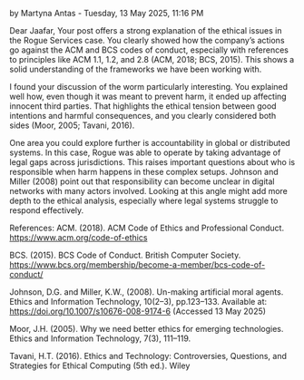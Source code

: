 by Martyna Antas - Tuesday, 13 May 2025, 11:16 PM

Dear Jaafar,
Your post offers a strong explanation of the ethical issues in the Rogue Services case. You clearly showed how the company’s actions go against the ACM and BCS 
codes of conduct, especially with references to principles like ACM 1.1, 1.2, and 2.8 (ACM, 2018; BCS, 2015). This shows a solid understanding of the frameworks 
we have been working with.

I found your discussion of the worm particularly interesting. You explained well how, even though it was meant to prevent harm, it ended up affecting innocent third 
parties. That highlights the ethical tension between good intentions and harmful consequences, and you clearly considered both sides (Moor, 2005; Tavani, 2016).

One area you could explore further is accountability in global or distributed systems. In this case, Rogue was able to operate by taking advantage of legal gaps 
across jurisdictions. This raises important questions about who is responsible when harm happens in these complex setups. Johnson and Miller (2008) point out that 
responsibility can become unclear in digital networks with many actors involved. Looking at this angle might add more depth to the ethical analysis, especially 
where legal systems struggle to respond effectively.

References:
ACM. (2018). ACM Code of Ethics and Professional Conduct. https://www.acm.org/code-of-ethics

BCS. (2015). BCS Code of Conduct. British Computer Society. https://www.bcs.org/membership/become-a-member/bcs-code-of-conduct/

Johnson, D.G. and Miller, K.W., (2008). Un-making artificial moral agents. Ethics and Information Technology, 10(2–3), pp.123–133. Available at: https://doi.org/10.1007/s10676-008-9174-6 (Accessed 13 May 2025)

Moor, J.H. (2005). Why we need better ethics for emerging technologies. Ethics and Information Technology, 7(3), 111–119.

Tavani, H.T. (2016). Ethics and Technology: Controversies, Questions, and Strategies for Ethical Computing (5th ed.). Wiley

